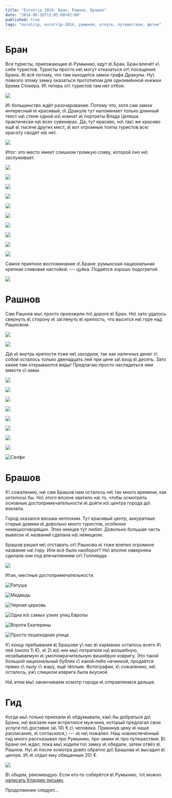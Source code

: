 ```yaml
---
title: "Eurotrip 2014: Бран, Рашнов, Брашов"
date: "2014-06-18T12:05:00+02:00"
published: true
tags: "eurotrip, eurotrip-2014, румыния, отпуск, путешествие, фотки"
---
```


# Бран

Все туристы, приезжающие в\ Румынию, едут в\ Бран. Бран влечёт к\ себе туристов. Туристы просто не\ могут отказаться 
от\ посещения Брана. А\ всё потому, что там находится замок графа Дракулы. Ну\ повезло этому замку оказаться прототипом 
для одноимённой книжки Брема Стокера. И\ теперь от\ туристов там нет отбоя.

![](/images/travel/2014-06-eurotrip/bran-castle-view.jpg)

<!--more-->

И\ большинство ждёт разочарование. Потому что, хотя сам замок интересный и\ красивый, о\ Дракуле тут напоминает только 
длинный текст на\ стене одной из\ комнат и\ портреты Влада Цепеша практически на\ всех сувенирах. Да, тут красиво, 
но\ так\ же красиво ещё в\ тысяче других мест, а\ вот огромные толпы туристов всю красоту сводят на\ нет.

![](/images/travel/2014-06-eurotrip/bran-tourists.jpg)

Итог: это место имеет слишком громкую славу, которой оно не\ заслуживает.

![](/images/travel/2014-06-eurotrip/bran-1.jpg)

![](/images/travel/2014-06-eurotrip/bran-2.jpg)

![](/images/travel/2014-06-eurotrip/bran-3.jpg)

![](/images/travel/2014-06-eurotrip/bran-4.jpg)

![](/images/travel/2014-06-eurotrip/bran-5.jpg)

![](/images/travel/2014-06-eurotrip/bran-6.jpg)

![](/images/travel/2014-06-eurotrip/bran-7.jpg)

![](/images/travel/2014-06-eurotrip/bran-8.jpg)

![](/images/travel/2014-06-eurotrip/bran-9.jpg)

![](/images/travel/2014-06-eurotrip/bran-10.jpg)

Самое приятное воспоминание о\ Бране: румынская национальная крепкая сливовая настойка\ --- цуйка. Подаётся хорошо 
подогретой.

![](/images/travel/2014-06-eurotrip/bran-alcohol.jpg)

# Рашнов

Сам Рашнов мы\ просто проезжали по\ дороге в\ Бран. Но\ зато удалось свернуть в\ сторону и\ заглянуть в\ крепость, что 
высится на\ горе над Рашновом.

![](/images/travel/2014-06-eurotrip/rasnov-view-1.jpg)

![](/images/travel/2014-06-eurotrip/rasnov-view-2.jpg)

Да\ и\ внутрь крепости тоже не\ заходили, так как наличных денег с\ собой осталось только двенадцать лей при цене 
за\ вход в\ десять. Зато какие там открываются виды! Предлагаю просто насладиться ими вместе с\ нами.

![](/images/travel/2014-06-eurotrip/rasnov-1.jpg)

![](/images/travel/2014-06-eurotrip/rasnov-2.jpg)

![](/images/travel/2014-06-eurotrip/rasnov-3.jpg)

![](/images/travel/2014-06-eurotrip/rasnov-4.jpg)

![](/images/travel/2014-06-eurotrip/rasnov-5.jpg)

![](/images/travel/2014-06-eurotrip/rasnov-6.jpg)

![](/images/travel/2014-06-eurotrip/rasnov-7.jpg)

![](/images/travel/2014-06-eurotrip/rasnov-8.jpg)

![Селфи](/images/travel/2014-06-eurotrip/rasnov-selfie.jpg "Селфи")

# Брашов

К\ сожалению, на\ сам Брашов нам осталось не\ так много времени, как хотелось\ бы. Но\ этого вполне хватило на\ то, 
чтобы осмотреть основные достопримечательности и\ дойти из\ центра города до\ вокзала.

Город оказался весьма неплохим. Тут красивый центр, аккуратные старые домики и\ довольно много туристов, особенно 
немецкоговорящих. Этих немцев тут любят. Довольно большая часть вывесок и\ названий сделана на\ немецком.

Брашов решил не\ отставать от\ Рашнова и\ тоже влепил огромное название на\ гору. Или всё было наоборот? Но\ вполне 
наверняка сделали они под впечатлением от\ Голливуда.

![](/images/travel/2014-06-eurotrip/brasov-name.jpg)

Итак, местные достопримечательности.

![Ратуша](/images/travel/2014-06-eurotrip/brasov-town-hall.jpg "Ратуша")

![Медведь](/images/travel/2014-06-eurotrip/brasov-bear.jpg "Медведь")

![Черная церковь](/images/travel/2014-06-eurotrip/brasov-black-church.jpg "Черная церковь")

![Одна из\ самых узких улиц Европы](/images/travel/2014-06-eurotrip/brasov-narrow-street.jpg "Одна из самых узких улиц Европы")

![Ворота Екатерины](/images/travel/2014-06-eurotrip/brasov-katerina-gate.jpg "Ворота Екатерины")

![Просто пешеходная улица](/images/travel/2014-06-eurotrip/brasov-street.jpg "Просто пешеходная улица")

К\ концу пребывания в\ Брашове у\ нас в\ карманах осталось всего 4\ лей (около 1\ €), и\ 2\ из\ них мы\ потратили 
на\ волшебную, незабываемую и\ умопомрачительную вишнёвую ковригу. Это такой большой национальный бублик 
с\ какой&#8209;либо начинкой, продаётся прямо с\ пылу с\ жару, ещё тёплым. Фотографии, к\ сожалению, не\ осталось, 
уж\ слишком коврига была вкусной.

На\ этом мы\ заканчиваем осмотр города и\ отправляемся дальше.

# Гид

Когда мы\ только приехали и\ обдумывали, как\ бы добраться до\ Брана, на\ вокзале нам встретился мужчина, который 
предлагал свои услуги по\ доставке за\ 10\ € с\ человека. Прикинув цену и\ наше расписание, я\ согласился,\ --- 
и\ не\ пожалел. Наш новоиспечённый гид много рассказывал про Румынию, про замки и\ про путешествия. В\ Бране он\ ждал, 
пока мы\ ходили по\ замку и\ обедали, затем отвёз в\ Рашнов. Ну\ и\ после осмотра довёз обратно до\ Брашова и\ высадил 
в\ центре. И\ я\ отдал ему обещанные 20\ €.

![](/images/travel/2014-06-eurotrip/brasov-guide.jpg)

В\ общем, рекомендую. Если кто&#8209;то соберётся в\ Румынию, то\ можно [написать Клаудио 
письмо](mailto:claudiohutu@hotmail.com).

Продолжение следует...